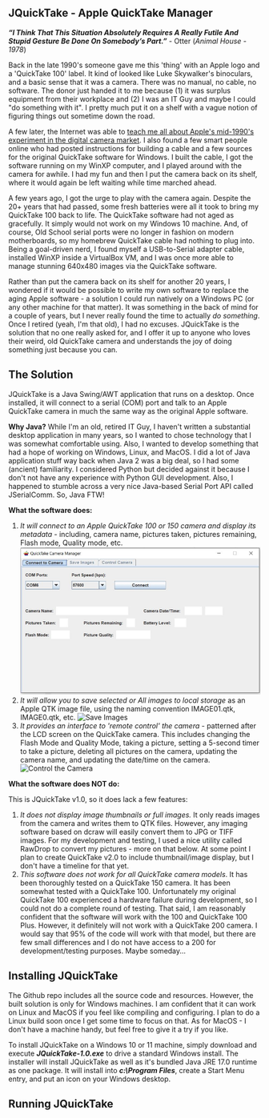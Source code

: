 ﻿## JQuickTake - Apple QuickTake Manager

***“I Think That This Situation Absolutely Requires A Really Futile And Stupid Gesture Be Done On Somebody’s Part.”*** - Otter (*Animal House - 1978*)

Back in the late 1990's someone gave me this 'thing' with an Apple logo and a 'QuickTake 100' label. It kind of looked like Luke Skywalker's binoculars, and a basic sense that it was a camera. There was no manual, no cable, no software. The donor just handed it to me because (1) it was surplus equipment from their workplace and (2) I was an IT Guy and maybe I could "do something with it". I pretty much put it on a shelf with a vague notion of figuring things out sometime down the road.

A few later, the Internet was able to [teach me all about Apple's mid-1990's experiment in the digital camera market](https://en.wikipedia.org/wiki/Apple_QuickTake). I also found a few smart people online who had posted instructions for building a cable and a few sources for the original QuickTake software for Windows. I built the cable, I got the software running on my WinXP computer, and I played around with the camera for awhile. I had my fun and then I put the camera back on its shelf, where it would again be left waiting while time marched ahead.

A few years ago, I got the urge to play with the camera again. Despite the 20+ years that had passed, some fresh batteries were all it took to bring my QuickTake 100 back to life. The QuickTake software had not aged as gracefully. It simply would not work on my Windows 10 machine. And, of course, Old School serial ports were no longer in fashion on modern motherboards, so my homebrew QuickTake cable had nothing to plug into. Being a goal-driven nerd, I found myself a USB-to-Serial adapter cable, installed WinXP inside a VirtualBox VM, and I was once more able to manage stunning 640x480 images via the QuickTake software.

Rather than put the camera back on its shelf for another 20 years, I wondered if it would be possible to write my own software to replace the aging Apple software - a solution I could run natively on a Windows PC (or any other machine for that matter). It was something in the back of mind for a couple of years, but I never really found the time to actually *do something*. Once I retired (yeah, I'm that old), I had no excuses. JQuickTake is the solution that no one really asked for, and I offer it up to anyone who loves their weird, old QuickTake camera and understands the joy of doing something just because you can.
## The Solution
JQuickTake is a Java Swing/AWT application that runs on a desktop. Once installed, it will connect to a serial (COM) port and talk to an Apple QuickTake camera in much the same way as the original Apple software. 

**Why Java?** While I'm an old, retired IT Guy, I haven't written a substantial desktop application in many years, so I wanted to chose technology that I was somewhat comfortable using. Also, I wanted to develop something that had a hope of working on Windows, Linux, and MacOS. I did a lot of Java application stuff way back when Java 2 was a big deal, so I had some (ancient) familiarity. I considered Python but decided against it because I don't not have any experience with Python GUI development. Also, I happened to stumble across a very nice Java-based Serial Port API called JSerialComm. So, Java FTW!

**What the software does:**

1. *It will connect to an Apple QuickTake 100 or 150 camera and display its metadata* - including, camera name, pictures taken, pictures remaining, Flash mode, Quality mode, etc.
![Connect to Camera](https://github.com/Crazylegstoo/JQuickTake/blob/main/Images/Connect.JPG)
2. *It will allow you to save selected or All images to local storage* as an Apple QTK image file, using the naming convention IMAGE01.qtk, IMAGE0.qtk, etc.
![Save Images](https://github.com/Crazylegstoo/JQuickTake/tree/main/Images/Save.JPG)
3. *It provides an interface to 'remote control' the camera* - patterned after the LCD screen on the QuickTake camera. This includes changing the Flash Mode and Quality Mode, taking a picture, setting a 5-second timer to take a picture, deleting all pictures on the camera, updating the camera name, and updating the date/time on the camera.
![Control the Camera](https://github.com/Crazylegstoo/JQuickTake/tree/main/Images/Control.JPG)

**What the software does NOT do:**

This is JQuickTake v1.0, so it does lack a few features:

1. *It does not display image thumbnails or full images.* It only reads images from the camera and writes them to QTK files. However, any imaging software based on dcraw will easily convert them to JPG or TIFF images. For my development and testing, I used a nice utility called RawDrop to convert my pictures - more on that below. At some point I plan to create QuickTake v2.0 to include thumbnail/image display, but I don't have a timeline for that yet.
2. *This software does not work for all QuickTake camera models*. It has been thoroughly tested on a QuickTake 150 camera. It has been somewhat tested with a QuickTake 100. Unfortunately my original QuickTake 100 experienced a hardware failure during development, so I could not do a complete round of testing. That said, I am reasonably confident that the software will work with the 100 and QuickTake 100 Plus. However, it definitely will not work with a QuickTake 200 camera. I would say that 95% of the code will work with that model, but there are few small differences and I do not have access to a 200 for development/testing purposes. Maybe someday...

## Installing JQuickTake

The Github repo includes all the source code and resources. However, the built solution is only for Windows machines. I am confident that it can work on Linux and MacOS if you feel like compiling and configuring. I plan to do a Linux build soon once I get some time to focus on that. As for MacOS - I don't have a machine handy, but feel free to give it a try if you like.

To install JQuickTake on a Windows 10 or 11 machine, simply download and execute ***JQuickTake-1.0.exe*** to drive a standard Windows install. The installer will install JQuickTake as well as it's bundled Java JRE 17.0 runtime as one package. It will install into ***c:\Program Files***, create a Start Menu entry, and put an icon on your Windows desktop.

## Running JQuickTake


